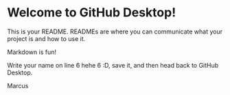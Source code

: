 # Welcome to GitHub Desktop!

This is your README. READMEs are where you can communicate what your project is and how to use it.

Markdown is fun!

Write your name on line 6 hehe 6 :D, save it, and then head back to GitHub Desktop.

Marcus